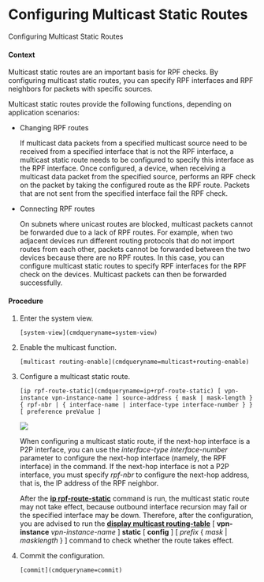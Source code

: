 Configuring Multicast Static Routes
===================================

Configuring Multicast Static Routes

#### Context

Multicast static routes are an important basis for RPF checks. By configuring multicast static routes, you can specify RPF interfaces and RPF neighbors for packets with specific sources.

Multicast static routes provide the following functions, depending on application scenarios:

* Changing RPF routes
  
  If multicast data packets from a specified multicast source need to be received from a specified interface that is not the RPF interface, a multicast static route needs to be configured to specify this interface as the RPF interface. Once configured, a device, when receiving a multicast data packet from the specified source, performs an RPF check on the packet by taking the configured route as the RPF route. Packets that are not sent from the specified interface fail the RPF check.
* Connecting RPF routes
  
  On subnets where unicast routes are blocked, multicast packets cannot be forwarded due to a lack of RPF routes. For example, when two adjacent devices run different routing protocols that do not import routes from each other, packets cannot be forwarded between the two devices because there are no RPF routes. In this case, you can configure multicast static routes to specify RPF interfaces for the RPF check on the devices. Multicast packets can then be forwarded successfully.

#### Procedure

1. Enter the system view.
   
   
   ```
   [system-view](cmdqueryname=system-view)
   ```
2. Enable the multicast function.
   
   
   ```
   [multicast routing-enable](cmdqueryname=multicast+routing-enable)
   ```
3. Configure a multicast static route.
   
   
   ```
   [ip rpf-route-static](cmdqueryname=ip+rpf-route-static) [ vpn-instance vpn-instance-name ] source-address { mask | mask-length } { rpf-nbr | { interface-name | interface-type interface-number } } [ preference preValue ]
   ```
   ![](public_sys-resources/note_3.0-en-us.png) 
   
   When configuring a multicast static route, if the next-hop interface is a P2P interface, you can use the *interface-type* *interface-number* parameter to configure the next-hop interface (namely, the RPF interface) in the command. If the next-hop interface is not a P2P interface, you must specify *rpf-nbr* to configure the next-hop address, that is, the IP address of the RPF neighbor.
   
   After the [**ip rpf-route-static**](cmdqueryname=ip+rpf-route-static) command is run, the multicast static route may not take effect, because outbound interface recursion may fail or the specified interface may be down. Therefore, after the configuration, you are advised to run the [**display multicast routing-table**](cmdqueryname=display+multicast+routing-table) [ **vpn-instance** *vpn-instance-name* ] **static** [ **config** ] [ *prefix* { *mask* | *masklength* } ] command to check whether the route takes effect.
4. Commit the configuration.
   
   
   ```
   [commit](cmdqueryname=commit)
   ```